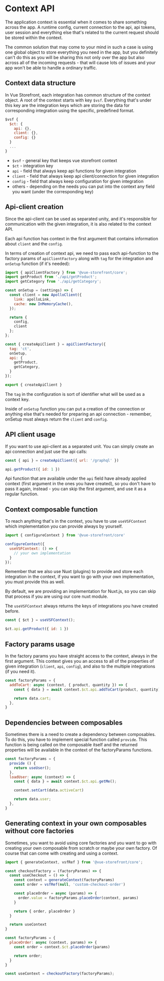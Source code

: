 # Context API

The application context is essential when it comes to share something across the app. A runtime config, current connection to the api, api tokens, user session and everything else that's related to the current request should be stored within the context.

The common solution that may come to your mind in such a case is using one global object to store everything you need in the app, but you definitely can't do this as you will be sharing this not only over the app but also across all of the incoming requests - that will cause lots of issues and your app won't be able to handle a ordinary traffic.

## Context data structure

In Vue Storefront, each integration has common structure of the context object. A root of the context starts with key `$vsf`. Everything that's under this key are the integration keys which are storing the data for corresponding integration using the specific, predefined format.

```js
$vsf {
  $ct: {
    api: {},
    client: {},
    config: {}
  }
  ...
}
```

- `$vsf` - general key that keeps vue storefront context
- `$ct` - integration key
- `api` - field that always keep api functions for given integration
- `client` - field that always keep api client/connection for given integration
- `config` - field that always keep configuration for given integration
- others - depending on the needs you can put into the context any field you want (under the corresponding key)

## Api-client creation

Since the api-client can be used as separated unity, and it's responsible for communication with the given integration, it is also related to the context API.

Each api function has context in the first argument that contains information about `client` and the `config`.

In terms of creation of context api, we need to pass each api-function to the factory params of `apiClientFactory` along with `tag` for the integration and `onSetup` function (if it's needed):

```js
import { apiClientFactory } from '@vue-storefront/core';
import getProduct from './api/getProduct';
import getCategory from './api/getCategory';

const onSetup = (settings) => {
  const client = new ApolloClient({
    link: apolloLink,
    cache: new InMemoryCache(),
  });

  return {
    config,
    client
  };
};

const { createApiClient } = apiClientFactory({
  tag: 'ct',
  onSetup,
  api: {
    getProduct,
    getCategory,
  }
});

export { createApiClient }
```

The `tag` in the configuration is sort of identifier what will be used as a context key.

Inside of `onSetup` function you can put a creation of the connection or anything else that's needed for preparing an api connection - remember, onSetup must always return the `client` and `config`.

## API client usage

If you want to use api-client as a separated unit. You can simply create an api connection and just use the api calls:

```js
const { api } = createApiClient({ url: '/graphql' })

api.getProduct({ id: 1 })
```

Api function that are available under the `api` field have already applied context (first argument in the ones you have created), so you don't have to pass it again, instead - you can skip the first argument, and use it as a regular function.


## Context composable function

To reach anything that's in the context, you have to use `useVSFContext` which implementation you can provide always by yourself.

```js
import { configureContext } from '@vue-storefront/core'

configureContext({
  useVSFContext: () => {
    // your own implementation
  }
});
```

Remember that we also use Nuxt (plugins) to provide and store each integration in the context, if you want to go with your own implementation, you must provide this as well.

By default, we are providing an implementation for Nuxt.js, so you can skip that process if you are using our core nuxt module.

The `useVSFContext` always returns the keys of integrations you have created before.

```js
const { $ct } = useVSFContext();

$ct.api.getProduct({ id: 1 })
```

## Factory params usage

In the factory params you have straight access to the context, always in the first argument.
This context gives you an access to all of the properties of given integration (`client`, `api`, `config`), and also to the multiple integrations (if you need it).

```js
const factoryParams = {
  addToCart: async (context, { product, quantity }) => {
    const { data } = await context.$ct.api.addToCart(product, quantity);

    return data.cart;
  },
}
```

## Dependencies between composables

Sometimes there is a need to create a dependency between composables. To do this, you have to implement special function called `provide`. This function is being called on the composable itself and the returned properties will be available in the context of the factoryParams functions.


```js
const factoryParams = {
  provide () {
    return useUser();
  },
  loadUser: async (context) => {
    const { data } = await context.$ct.api.getMe();

    context.setCart(data.activeCart)

    return data.user;
  },
}
```

## Generating context in your own composables without core factories

Sometimes, you want to avoid using core factories and you want to go with creating your own composable from scratch or maybe your own factory. Of course that can come with creating and using a context.


```js
import { generateContext, vsfRef } from '@vue-storefront/core';

const checkoutFactory = (factoryParams) => {
  const useCheckout = () => {
    const context = generateContext(factoryParams)
    const order = vsfRef(null, 'custom-checkout-order')

    const placeOrder = async (params) => {
      order.value = factoryParams.placeOrder(context, params)
    }

    return { order, placeOrder }
  }

  return useContext
}

const factoryParams = {
  placeOrder: async (context, params) => {
    const order = context.$ct.placeOrder(params)

    return order;
  }
}

const useContext = checkoutFactory(factoryParams);
```
